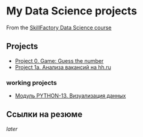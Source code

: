 # My Data Science projects

From the [SkillFactory Data Science course](https://skillfactory.ru/data-science-specialization)

## Projects

* [Project 0. Game: Guess the number](https://github.com/qwerty-team/sf_data_science/tree/master/project_0)
* [Project 1a. Анализа вакансий на hh.ru](https://github.com/qwerty-team/sf_data_science/tree/master/project_1a)
### working projects
* [Модуль PYTHON-13. Визуализация данных](https://github.com/qwerty-team/sf_data_science/tree/master/python-13)
<!-- * [Project 1. ________](____) -->
<!-- * [Project 2. ________](____) -->

## Ссылки на резюме
*later*